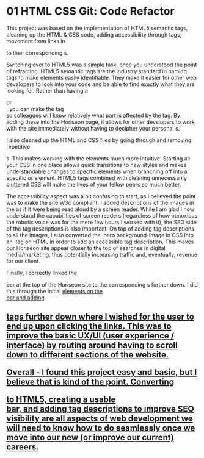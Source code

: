 # 01 HTML CSS Git: Code Refactor

This project was based on the implementation of HTML5 semantic tags, cleaning up the HTML & CSS code, adding accessibility through <alt> tags, movement from links in <nav> to their corresponding <id>s.

Switching over to HTML5 was a simple task, once you understood the point of refracting. HTML5 semantic tags are the industry standard in naming tags to make elements easily identifiable. They make it easier for other web developers to look into your code and be able to find exactly what they are looking for. Rather than having a <div id=”that-one-vague-part”> or <div id=”system-only-you-know”>, you can make the tag <section> so colleagues will know relatively what part is affected by the tag. By adding these into the Horiseon page, it allows for other developers to work with the site immediately without having to decipher your personal <id>s. 

I also cleaned up the HTML and CSS files by going through and removing repetitive <div id> s. This makes working with the elements much more intuitive. Starting all your CSS in one place allows quick transitions to new styles and makes understandable changes to specific elements when branching off into a specific <id> or element. HTML5 tags combined with cleaning unnecessarily cluttered CSS will make the lives of your fellow peers so much better.

The accessibility aspect was a bit confusing to start, as I believed the point was to make the site W3c compliant. I added descriptions of the images in the <alt> as if it were being read aloud by a screen reader. While I am glad I now understand the capabilities of screen readers (regardless of how obnoxious the robotic voice was for the mere few hours I worked with it), the SEO side of the <alt> tag descriptions is also important. On top of adding <alt> tag descriptions to all the images, I also converted the .hero background-image in CSS into an <img> tag on HTML in order to add an accessible <alt> tag description. This makes our Horiseon site appear closer to the top of searches in digital media/marketing, thus potentially increasing traffic and, eventually, revenue for our client.

Finally, I correctly linked the <nav> bar at the top of the Horiseon site to the corresponding <id>s further down. I did this through the initial <a href=”#X”> elements on the <nav> bar and adding <h2 id=”X”> tags further down where I wished for the user to end up upon clicking the links. This was to improve the basic UX/UI (user experience / interface) by routing around having to scroll down to different sections of the website.

Overall - I found this project easy and basic, but I believe that is kind of the point. Converting <div> to HTML5, creating a usable <nav> bar, and adding <alt> tag descriptions to improve SEO visibility are all aspects of web development we will need to know how to do seamlessly once we move into our new (or improve our current) careers. 






